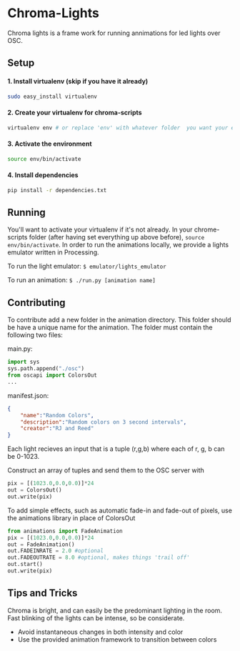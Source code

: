 Chroma-Lights
=============

Chroma lights is a frame work for running annimations for led lights over OSC.

Setup
-----
#### 1. Install virtualenv (skip if you have it already)
```bash
sudo easy_install virtualenv
```

#### 2. Create your virtualenv for chroma-scripts
```bash
virtualenv env # or replace 'env' with whatever folder  you want your environment in
```

#### 3. Activate the environment
```bash
source env/bin/activate
```

#### 4. Install dependencies
```bash
pip install -r dependencies.txt
```

Running
-------
You'll want to activate your virtualenv if it's not already. In your chrome-scripts folder (after having set everything up above before), `source env/bin/activate`.
In order to run the animations locally, we provide a lights emulator written in Processing.

To run the light emulator: `$ emulator/lights_emulator`

To run an animation: `$ ./run.py [animation name]`


Contributing
------------
To contribute add a new folder in the animation directory. 
This folder should be have a unique name for the animation.
The folder must contain the following two files:

main.py:

```python
import sys
sys.path.append("./osc")
from oscapi import ColorsOut
...
```

manifest.json:

```json
{
	"name":"Random Colors",
	"description":"Random colors on 3 second intervals",
	"creator":"RJ and Reed"
}
```

Each light recieves an input that is a tuple (r,g,b) where each of r, g, b can be 0-1023.

Construct an array of tuples and send them to the OSC server with 

```python
pix = [(1023.0,0.0,0.0)]*24
out = ColorsOut()
out.write(pix)
```

To add simple effects, such as automatic fade-in and fade-out of pixels, use the animations library in place of ColorsOut

```python
from animations import FadeAnimation
pix = [(1023.0,0.0,0.0)]*24
out = FadeAnimation()
out.FADEINRATE = 2.0 #optional
out.FADEOUTRATE = 8.0 #optional, makes things 'trail off'
out.start()
out.write(pix)
```

Tips and Tricks
---------------

Chroma is bright, and can easily be the predominant lighting in the room.  Fast blinking of the lights can be intense, so be considerate.

* Avoid instantaneous changes in both intensity and color
* Use the provided animation framework to transition between colors
